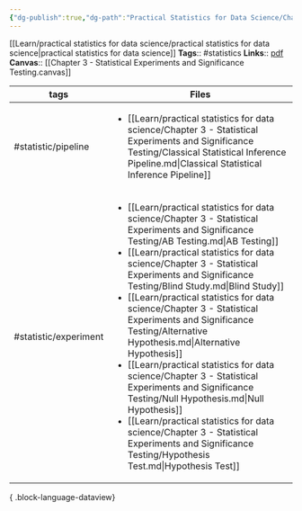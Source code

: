 ```yaml
---
{"dg-publish":true,"dg-path":"Practical Statistics for Data Science/Chapter 3 - Statistical Experiments and Significance Testing.md","permalink":"/practical-statistics-for-data-science/chapter-3-statistical-experiments-and-significance-testing/"}
---
```



[[Learn/practical statistics for data science/practical statistics for data science\|practical statistics for data science]]
**Tags**:: #statistics 
**Links**:: [pdf](zotero://open-pdf/library/items/XC4XLTB4?page=65)
**Canvas**:: [[Chapter 3 - Statistical Experiments and Significance Testing.canvas]]

| tags                  | Files                                                                                                                                                                                                                                                                                                                                                                                                                                                                                                                                                                                                                                                                                                                                                                                                   |
| --------------------- | ------------------------------------------------------------------------------------------------------------------------------------------------------------------------------------------------------------------------------------------------------------------------------------------------------------------------------------------------------------------------------------------------------------------------------------------------------------------------------------------------------------------------------------------------------------------------------------------------------------------------------------------------------------------------------------------------------------------------------------------------------------------------------------------------------- |
| #statistic/pipeline   | <ul><li>[[Learn/practical statistics for data science/Chapter 3 - Statistical Experiments and Significance Testing/Classical Statistical Inference Pipeline.md\\|Classical Statistical Inference Pipeline]]</li></ul>                                                                                                                                                                                                                                                                                                                                                                                                                                                                                                                                                                                   |
| #statistic/experiment | <ul><li>[[Learn/practical statistics for data science/Chapter 3 - Statistical Experiments and Significance Testing/AB Testing.md\\|AB Testing]]</li><li>[[Learn/practical statistics for data science/Chapter 3 - Statistical Experiments and Significance Testing/Blind Study.md\\|Blind Study]]</li><li>[[Learn/practical statistics for data science/Chapter 3 - Statistical Experiments and Significance Testing/Alternative Hypothesis.md\\|Alternative Hypothesis]]</li><li>[[Learn/practical statistics for data science/Chapter 3 - Statistical Experiments and Significance Testing/Null Hypothesis.md\\|Null Hypothesis]]</li><li>[[Learn/practical statistics for data science/Chapter 3 - Statistical Experiments and Significance Testing/Hypothesis Test.md\\|Hypothesis Test]]</li></ul> |

{ .block-language-dataview}
